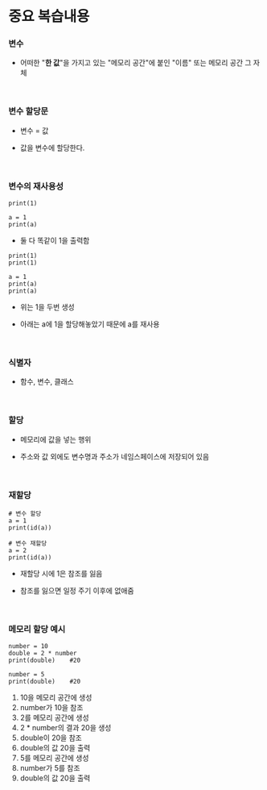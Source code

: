 # 중요 복습내용

### 변수

- 어떠한 "**한 값**"을 가지고 있는 "메모리 공간"에 붙인 "이름" 또는 메모리 공간 그 자체

<br>

### 변수 할당문

- 변수 = 값

- 값을 변수에 할당한다.

<br>

### 변수의 재사용성

```
print(1)

a = 1
print(a)
```

- 둘 다 똑같이 1을 출력함

```
print(1)
print(1)

a = 1
print(a)
print(a)
```

- 위는 1을 두번 생성

- 아래는 a에 1을 할당해놓았기 때문에 a를 재사용

<br>

### 식별자

- 함수, 변수, 클래스

<br>

### 할당

- 메모리에 값을 넣는 행위

- 주소와 값 외에도 변수명과 주소가 네임스페이스에 저장되어 있음

<br>

### 재할당

```
# 변수 할당
a = 1
print(id(a))

# 변수 재할당
a = 2
print(id(a))
```

- 재할당 시에 1은 참조를 잃음

- 참조를 잃으면 일정 주기 이후에 없애줌

<br>

### 메모리 할당 예시

```
number = 10
double = 2 * number
print(double)    #20

number = 5
print(double)    #20
```

1. 10을 메모리 공간에 생성
2. number가 10을 참조
3. 2를 메모리 공간에 생성
4. 2 * number의 결과 20을 생성
5. double이 20을 참조
6. double의 값 20을 출력
7. 5를 메모리 공간에 생성
8. number가 5를 참조
9. double의 값 20을 출력